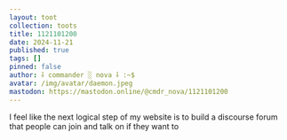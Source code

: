 ```yaml
---
layout: toot
collection: toots
title: 1121101200
date: 2024-11-21
published: true
tags: []
pinned: false
author: ⸸ commander ░ nova ⸸ :~$
avatar: /img/avatar/daemon.jpeg
mastodon: https://mastodon.online/@cmdr_nova/1121101200
---
```


I feel like the next logical step of my website is to build a discourse forum that people can join and talk on if they want to
